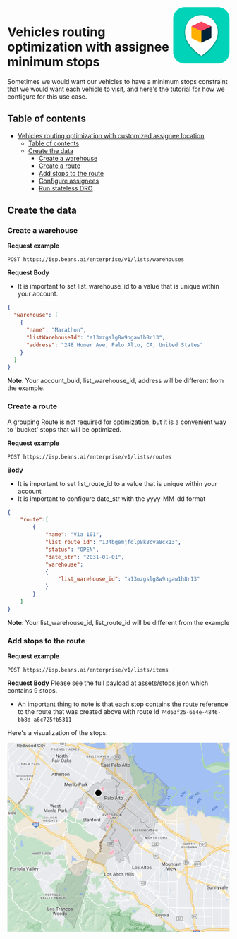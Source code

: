 <img src="../assets/images/beans-128x128.png" align="right" />

# Vehicles routing optimization with assignee minimum stops

Sometimes we would want our vehicles to have a minimum stops constraint that we would want each vehicle to visit,
and here's the tutorial for how we configure for this use case.

## Table of contents
- [Vehicles routing optimization with customized assignee location](#vehicles-routing-optimization-with-assignee-minimum-stops-constraints)
    - [Table of contents](#table-of-contents)
    - [Create the data](#create-the-data)
        - [Create a warehouse](#create-a-warehouse)
        - [Create a route](#create-a-route)
        - [Add stops to the route](#add-stops-to-the-route)
        - [Configure assignees](#configure-assignees)
        - [Run stateless DRO](#run-stateless-dro)


## Create the data
### Create a warehouse

**Request example**

```
POST https://isp.beans.ai/enterprise/v1/lists/warehouses
```

**Request Body**
- It is important to set list_warehouse_id to a value that is unique within your account.
```json
{
  "warehouse": [
    {
      "name": "Marathon",
      "listWarehouseId": "a13mzgslg8w9ngaw1h8r13",
      "address": "248 Homer Ave, Palo Alto, CA, United States"
    }
  ]
}
```

**Note**: Your account_buid, list_warehouse_id, address will be different from the example.

### Create a route

A grouping Route is not required for optimization, but it is a convenient way to 'bucket' stops that will be optimized.

**Request example**

```
POST https://isp.beans.ai/enterprise/v1/lists/routes
```

**Body**
- It is important to set list_route_id to a value that is unique within your account
- It is important to configure date_str with the yyyy-MM-dd format
```json
{
    "route":[
        {
            "name": "Via 101",
            "list_route_id": "134bgemjfdlp8k8cva8cx13",
            "status": "OPEN",
            "date_str": "2031-01-01",
            "warehouse":
            {
                "list_warehouse_id": "a13mzgslg8w9ngaw1h8r13"
            }
        }
    ]
}
```

**Note**: Your list_warehouse_id, list_route_id will be different from the example

### Add stops to the route

**Request example**

```
POST https://isp.beans.ai/enterprise/v1/lists/items
```

**Request Body**
Please see the full payload at [assets/stops.json](assets/stops.json) which contains 9 stops.
- An important thing to note is that each stop contains the route reference to the route that was created above with route id `74d63f25-664e-4846-bb8d-a6c725fb5311`

Here's a visualization of the stops.

![stops](assets/images/stops.png)
